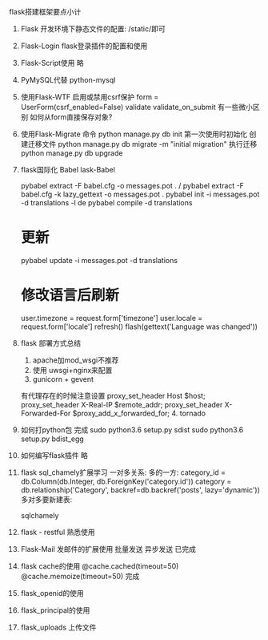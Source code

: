 flask搭建框架要点小计
1. Flask 开发环境下静态文件的配置:
    /static/即可
2. Flask-Login
    flask登录插件的配置和使用
3. Flask-Script使用
    略
4. PyMySQL代替 python-mysql
5. 使用Flask-WTF
    启用或禁用csrf保护
    form = UserForm(csrf_enabled=False)
    validate validate_on_submit 有一些微小区别
    如何从form直接保存对象?

6. 使用Flask-Migrate
    命令 python manage.py db init 第一次使用时初始化
    创建迁移文件 python manage.py db migrate -m "initial migration"
    执行迁移  python manage.py db upgrade
7. flask国际化
    Babel  lask-Babel

    pybabel extract -F babel.cfg -o messages.pot .  / pybabel extract -F babel.cfg -k lazy_gettext -o messages.pot .
    pybabel init -i messages.pot -d translations -l de
    pybabel compile -d translations
    # 更新
    pybabel update -i messages.pot -d translations

    # 修改语言后刷新
    user.timezone = request.form['timezone']
    user.locale = request.form['locale']
    refresh()
    flash(gettext('Language was changed'))

8. flask 部署方式总结
    1. apache加mod_wsgi不推荐
    2. 使用 uwsgi+nginx来配置
    3. gunicorn + gevent

    有代理存在的时候注意设置
        proxy_set_header   Host             $host;
        proxy_set_header   X-Real-IP        $remote_addr;
        proxy_set_header   X-Forwarded-For  $proxy_add_x_forwarded_for;
    4. tornado

9. 如何打python包
    完成
    sudo python3.6 setup.py sdist
    sudo python3.6 setup.py bdist_egg

10. 如何编写flask插件
    略

11. flask sql_chamely扩展学习
    一对多关系:
        多的一方:
        category_id = db.Column(db.Integer, db.ForeignKey('category.id'))
        category = db.relationship('Category',
            backref=db.backref('posts', lazy='dynamic'))
        多对多要新建表:

    sqlchamely

12. flask - restful
    熟悉使用

13. Flask-Mail
    发邮件的扩展使用
    批量发送
    异步发送
    已完成

14. flask cache的使用
    @cache.cached(timeout=50)
    @cache.memoize(timeout=50)
    完成

15. flask_openid的使用
    

16. flask_principal的使用

17. flask_uploads 上传文件
    






